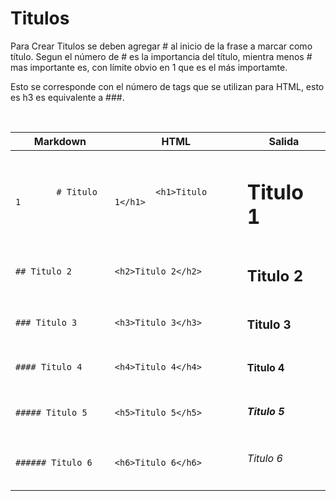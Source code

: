 # Titulos

Para Crear Titulos se deben agregar # al inicio de la frase a marcar como título. Segun el número de # es la importancia del título, mientra menos # mas importante es, con límite obvio en 1 que es el más importamte.

Esto se corresponde con el número de tags que se utilizan para HTML, esto es h3 es equivalente a ###.

<br>

<table>
  <thead>
    <tr>
      <th>Markdown</th>
      <th>HTML</th>
      <th>Salida</th>
    </tr>
  </thead>
  <tbody>
    <tr>
      <td>
        <code>
        # Titulo 1
        </code>
      </td>
      <td>
        <code>
        &lt;h1&gt;Titulo 1&lt;/h1&gt;
        </code>
      </td>
      <td>
        <h1>
            Titulo 1
        </h1>
      </td>
    </tr>
    <tr>
      <td><code>## Titulo 2</code></td>
      <td><code>&lt;h2&gt;Titulo 2&lt;/h2&gt;</code></td>
      <td><h2>Titulo 2</h2></td>
    </tr>
    <tr>
      <td><code>### Titulo 3</code></td>
      <td><code>&lt;h3&gt;Titulo 3&lt;/h3&gt;</code></td>
      <td><h3>Titulo 3</h3></td>
    </tr>
    <tr>
      <td><code>#### Titulo 4</code></td>
      <td><code>&lt;h4&gt;Titulo 4&lt;/h4&gt;</code></td>
      <td><h4>Titulo 4</h4></td>
    </tr>
    <tr>
      <td><code>##### Titulo 5</code></td>
      <td><code>&lt;h5&gt;Titulo 5&lt;/h5&gt;</code></td>
      <td><h5>Titulo 5</h5></td>
    </tr>
    <tr>
      <td><code>###### Titulo 6</code></td>
      <td><code>&lt;h6&gt;Titulo 6&lt;/h6&gt;</code></td>
      <td><h6>Titulo 6</h6></td>
    </tr>
  </tbody>
</table>
